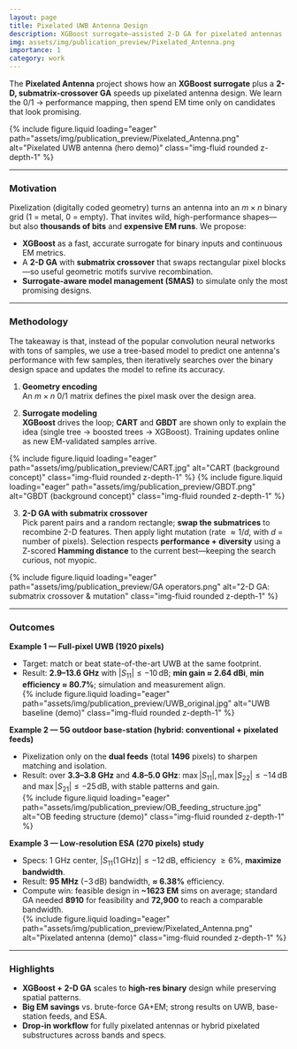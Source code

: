 ```yaml
---
layout: page
title: Pixelated UWB Antenna Design
description: XGBoost surrogate–assisted 2-D GA for pixelated antennas
img: assets/img/publication_preview/Pixelated_Antenna.png
importance: 1
category: work
---
```


The **Pixelated Antenna** project shows how an **XGBoost surrogate** plus a **2-D, submatrix-crossover GA** speeds up pixelated antenna design. We learn the 0/1 → performance mapping, then spend EM time only on candidates that look promising.

{% include figure.liquid loading="eager" path="assets/img/publication_preview/Pixelated_Antenna.png" alt="Pixelated UWB antenna (hero demo)" class="img-fluid rounded z-depth-1" %}

---

### Motivation

Pixelization (digitally coded geometry) turns an antenna into an $m \times n$ binary grid (1 = metal, 0 = empty). That invites wild, high-performance shapes—but also **thousands of bits** and **expensive EM runs**. We propose:

- **XGBoost** as a fast, accurate surrogate for binary inputs and continuous EM metrics.  
- A **2-D GA** with **submatrix crossover** that swaps rectangular pixel blocks—so useful geometric motifs survive recombination.  
- **Surrogate-aware model management (SMAS)** to simulate only the most promising designs.

---

### Methodology
The takeaway is that, instead of the popular convolution neural networks with tons of samples, we use a tree-based model to predict one antenna's performance with few samples, then iteratively searches over the binary design space and updates the model to refine its accuracy.

1) **Geometry encoding**  
An $m \times n$ 0/1 matrix defines the pixel mask over the design area.

2) **Surrogate modeling**  
**XGBoost** drives the loop; **CART** and **GBDT** are shown only to explain the idea (single tree → boosted trees → XGBoost). Training updates online as new EM-validated samples arrive.

{% include figure.liquid loading="eager" path="assets/img/publication_preview/CART.jpg" alt="CART (background concept)" class="img-fluid rounded z-depth-1" %}
{% include figure.liquid loading="eager" path="assets/img/publication_preview/GBDT.png" alt="GBDT (background concept)" class="img-fluid rounded z-depth-1" %}

3) **2-D GA with submatrix crossover**  
Pick parent pairs and a random rectangle; **swap the submatrices** to recombine 2-D features. Then apply light mutation (rate $\approx 1/d$, with $d$ = number of pixels). Selection respects **performance + diversity** using a Z-scored **Hamming distance** to the current best—keeping the search curious, not myopic.

{% include figure.liquid loading="eager" path="assets/img/publication_preview/GA operators.png" alt="2-D GA: submatrix crossover & mutation" class="img-fluid rounded z-depth-1" %}

---

### Outcomes

**Example 1 — Full-pixel UWB (1920 pixels)**  
- Target: match or beat state-of-the-art UWB at the same footprint.  
- Result: **2.9–13.6 GHz** with $\lvert S_{11}\rvert \le -10\,\text{dB}$; **min gain ≈ 2.64 dBi**, **min efficiency ≈ 80.7%**; simulation and measurement align.  
{% include figure.liquid loading="eager" path="assets/img/publication_preview/UWB_original.jpg" alt="UWB baseline (demo)" class="img-fluid rounded z-depth-1" %}

**Example 2 — 5G outdoor base-station (hybrid: conventional + pixelated feeds)**  
- Pixelization only on the **dual feeds** (total **1496** pixels) to sharpen matching and isolation.  
- Result: over **3.3–3.8 GHz** and **4.8–5.0 GHz**: $\max \lvert S_{11}\rvert, \max \lvert S_{22}\rvert \le -14\,\text{dB}$ and $\max \lvert S_{21}\rvert \le -25\,\text{dB}$, with stable patterns and gain.  
{% include figure.liquid loading="eager" path="assets/img/publication_preview/OB_feeding_structure.jpg" alt="OB feeding structure (demo)" class="img-fluid rounded z-depth-1" %}

**Example 3 — Low-resolution ESA (270 pixels) study**  
- Specs: 1 GHz center, $\lvert S_{11}(1\,\text{GHz})\rvert \le -12\,\text{dB}$, efficiency $\ge 6\%$, **maximize bandwidth**.  
- Result: **95 MHz** $(-3\,\text{dB})$ bandwidth, **≈ 6.38%** efficiency.  
- Compute win: feasible design in **~1623 EM** sims on average; standard GA needed **8910** for feasibility and **72,900** to reach a comparable bandwidth.  
{% include figure.liquid loading="eager" path="assets/img/publication_preview/Pixelated_Antenna.png" alt="Pixelated antenna (demo)" class="img-fluid rounded z-depth-1" %}

---

### Highlights

- **XGBoost + 2-D GA** scales to **high-res binary** design while preserving spatial patterns.  
- **Big EM savings** vs. brute-force GA+EM; strong results on UWB, base-station feeds, and ESA.  
- **Drop-in workflow** for fully pixelated antennas or hybrid pixelated substructures across bands and specs.
